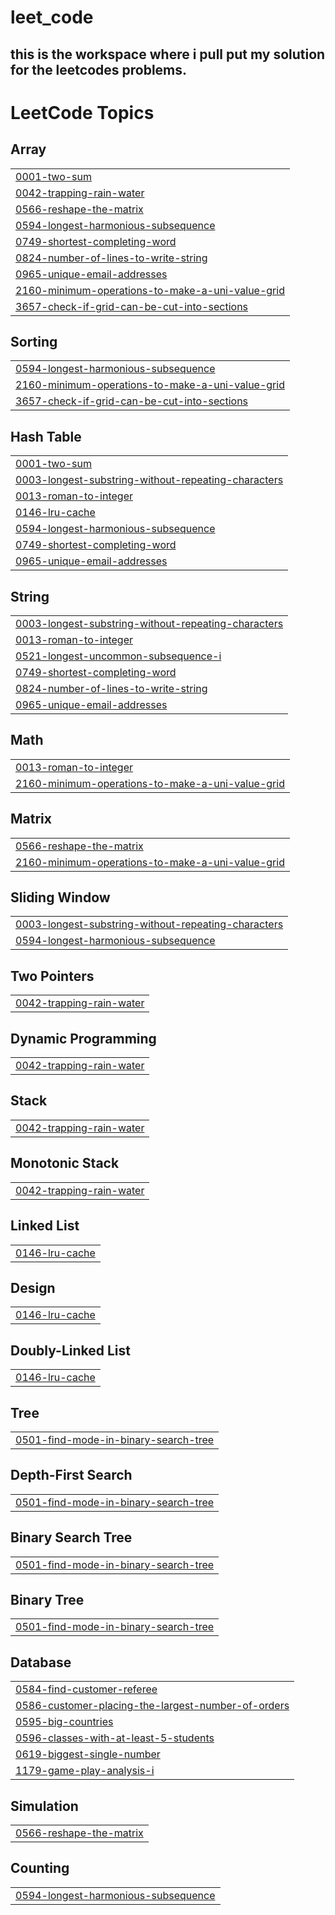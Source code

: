# leet_code
## this is the workspace where i pull put my solution for the leetcodes problems.

<!---LeetCode Topics Start-->
# LeetCode Topics
## Array
|  |
| ------- |
| [0001-two-sum](https://github.com/princeamitlali/leet_code/tree/master/0001-two-sum) |
| [0042-trapping-rain-water](https://github.com/princeamitlali/leet_code/tree/master/0042-trapping-rain-water) |
| [0566-reshape-the-matrix](https://github.com/princeamitlali/leet_code/tree/master/0566-reshape-the-matrix) |
| [0594-longest-harmonious-subsequence](https://github.com/princeamitlali/leet_code/tree/master/0594-longest-harmonious-subsequence) |
| [0749-shortest-completing-word](https://github.com/princeamitlali/leet_code/tree/master/0749-shortest-completing-word) |
| [0824-number-of-lines-to-write-string](https://github.com/princeamitlali/leet_code/tree/master/0824-number-of-lines-to-write-string) |
| [0965-unique-email-addresses](https://github.com/princeamitlali/leet_code/tree/master/0965-unique-email-addresses) |
| [2160-minimum-operations-to-make-a-uni-value-grid](https://github.com/princeamitlali/leet_code/tree/master/2160-minimum-operations-to-make-a-uni-value-grid) |
| [3657-check-if-grid-can-be-cut-into-sections](https://github.com/princeamitlali/leet_code/tree/master/3657-check-if-grid-can-be-cut-into-sections) |
## Sorting
|  |
| ------- |
| [0594-longest-harmonious-subsequence](https://github.com/princeamitlali/leet_code/tree/master/0594-longest-harmonious-subsequence) |
| [2160-minimum-operations-to-make-a-uni-value-grid](https://github.com/princeamitlali/leet_code/tree/master/2160-minimum-operations-to-make-a-uni-value-grid) |
| [3657-check-if-grid-can-be-cut-into-sections](https://github.com/princeamitlali/leet_code/tree/master/3657-check-if-grid-can-be-cut-into-sections) |
## Hash Table
|  |
| ------- |
| [0001-two-sum](https://github.com/princeamitlali/leet_code/tree/master/0001-two-sum) |
| [0003-longest-substring-without-repeating-characters](https://github.com/princeamitlali/leet_code/tree/master/0003-longest-substring-without-repeating-characters) |
| [0013-roman-to-integer](https://github.com/princeamitlali/leet_code/tree/master/0013-roman-to-integer) |
| [0146-lru-cache](https://github.com/princeamitlali/leet_code/tree/master/0146-lru-cache) |
| [0594-longest-harmonious-subsequence](https://github.com/princeamitlali/leet_code/tree/master/0594-longest-harmonious-subsequence) |
| [0749-shortest-completing-word](https://github.com/princeamitlali/leet_code/tree/master/0749-shortest-completing-word) |
| [0965-unique-email-addresses](https://github.com/princeamitlali/leet_code/tree/master/0965-unique-email-addresses) |
## String
|  |
| ------- |
| [0003-longest-substring-without-repeating-characters](https://github.com/princeamitlali/leet_code/tree/master/0003-longest-substring-without-repeating-characters) |
| [0013-roman-to-integer](https://github.com/princeamitlali/leet_code/tree/master/0013-roman-to-integer) |
| [0521-longest-uncommon-subsequence-i](https://github.com/princeamitlali/leet_code/tree/master/0521-longest-uncommon-subsequence-i) |
| [0749-shortest-completing-word](https://github.com/princeamitlali/leet_code/tree/master/0749-shortest-completing-word) |
| [0824-number-of-lines-to-write-string](https://github.com/princeamitlali/leet_code/tree/master/0824-number-of-lines-to-write-string) |
| [0965-unique-email-addresses](https://github.com/princeamitlali/leet_code/tree/master/0965-unique-email-addresses) |
## Math
|  |
| ------- |
| [0013-roman-to-integer](https://github.com/princeamitlali/leet_code/tree/master/0013-roman-to-integer) |
| [2160-minimum-operations-to-make-a-uni-value-grid](https://github.com/princeamitlali/leet_code/tree/master/2160-minimum-operations-to-make-a-uni-value-grid) |
## Matrix
|  |
| ------- |
| [0566-reshape-the-matrix](https://github.com/princeamitlali/leet_code/tree/master/0566-reshape-the-matrix) |
| [2160-minimum-operations-to-make-a-uni-value-grid](https://github.com/princeamitlali/leet_code/tree/master/2160-minimum-operations-to-make-a-uni-value-grid) |
## Sliding Window
|  |
| ------- |
| [0003-longest-substring-without-repeating-characters](https://github.com/princeamitlali/leet_code/tree/master/0003-longest-substring-without-repeating-characters) |
| [0594-longest-harmonious-subsequence](https://github.com/princeamitlali/leet_code/tree/master/0594-longest-harmonious-subsequence) |
## Two Pointers
|  |
| ------- |
| [0042-trapping-rain-water](https://github.com/princeamitlali/leet_code/tree/master/0042-trapping-rain-water) |
## Dynamic Programming
|  |
| ------- |
| [0042-trapping-rain-water](https://github.com/princeamitlali/leet_code/tree/master/0042-trapping-rain-water) |
## Stack
|  |
| ------- |
| [0042-trapping-rain-water](https://github.com/princeamitlali/leet_code/tree/master/0042-trapping-rain-water) |
## Monotonic Stack
|  |
| ------- |
| [0042-trapping-rain-water](https://github.com/princeamitlali/leet_code/tree/master/0042-trapping-rain-water) |
## Linked List
|  |
| ------- |
| [0146-lru-cache](https://github.com/princeamitlali/leet_code/tree/master/0146-lru-cache) |
## Design
|  |
| ------- |
| [0146-lru-cache](https://github.com/princeamitlali/leet_code/tree/master/0146-lru-cache) |
## Doubly-Linked List
|  |
| ------- |
| [0146-lru-cache](https://github.com/princeamitlali/leet_code/tree/master/0146-lru-cache) |
## Tree
|  |
| ------- |
| [0501-find-mode-in-binary-search-tree](https://github.com/princeamitlali/leet_code/tree/master/0501-find-mode-in-binary-search-tree) |
## Depth-First Search
|  |
| ------- |
| [0501-find-mode-in-binary-search-tree](https://github.com/princeamitlali/leet_code/tree/master/0501-find-mode-in-binary-search-tree) |
## Binary Search Tree
|  |
| ------- |
| [0501-find-mode-in-binary-search-tree](https://github.com/princeamitlali/leet_code/tree/master/0501-find-mode-in-binary-search-tree) |
## Binary Tree
|  |
| ------- |
| [0501-find-mode-in-binary-search-tree](https://github.com/princeamitlali/leet_code/tree/master/0501-find-mode-in-binary-search-tree) |
## Database
|  |
| ------- |
| [0584-find-customer-referee](https://github.com/princeamitlali/leet_code/tree/master/0584-find-customer-referee) |
| [0586-customer-placing-the-largest-number-of-orders](https://github.com/princeamitlali/leet_code/tree/master/0586-customer-placing-the-largest-number-of-orders) |
| [0595-big-countries](https://github.com/princeamitlali/leet_code/tree/master/0595-big-countries) |
| [0596-classes-with-at-least-5-students](https://github.com/princeamitlali/leet_code/tree/master/0596-classes-with-at-least-5-students) |
| [0619-biggest-single-number](https://github.com/princeamitlali/leet_code/tree/master/0619-biggest-single-number) |
| [1179-game-play-analysis-i](https://github.com/princeamitlali/leet_code/tree/master/1179-game-play-analysis-i) |
## Simulation
|  |
| ------- |
| [0566-reshape-the-matrix](https://github.com/princeamitlali/leet_code/tree/master/0566-reshape-the-matrix) |
## Counting
|  |
| ------- |
| [0594-longest-harmonious-subsequence](https://github.com/princeamitlali/leet_code/tree/master/0594-longest-harmonious-subsequence) |
<!---LeetCode Topics End-->